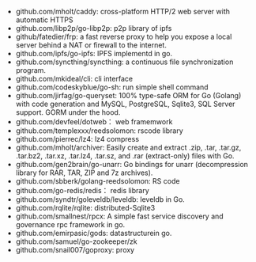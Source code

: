 - github.com/mholt/caddy: cross-platform HTTP/2 web server with automatic HTTPS
- github.com/libp2p/go-libp2p: p2p library of ipfs
- github/fatedier/frp: a fast reverse proxy to help you expose a local server behind a NAT or firewall to the internet. 
- github.com/ipfs/go-ipfs: IPFS implementd in go.
- github.com/syncthing/syncthing: a continuous file synchronization program. 
- github.com/mkideal/cli: cli interface
- github.com/codeskyblue/go-sh: run simple shell command
- github.com/jirfag/go-queryset: 100% type-safe ORM for Go (Golang) with code generation and MySQL, PostgreSQL, Sqlite3, SQL Server support. GORM under the hood.
- github.com/devfeel/dotweb： web framemwork
- github.com/templexxx/reedsolomon: rscode library
- github.com/pierrec/lz4: lz4 compress 
- github.com/mholt/archiver: Easily create and extract .zip, .tar, .tar.gz, .tar.bz2, .tar.xz, .tar.lz4, .tar.sz, and .rar (extract-only) files with Go.
- github.com/gen2brain/go-unarr: Go bindings for unarr (decompression library for RAR, TAR, ZIP and 7z archives).
- github.com/sbberk/golang-reedsolomon: RS code
- github.com/go-redis/redis： redis library
- github.com/syndtr/goleveldb/leveldb: leveldb in Go.
- github.com/rqlite/rqlite: distributed-Sqlite3
- github.com/smallnest/rpcx: A simple fast service discovery and governance rpc framework in go.
- github.com/emirpasic/gods: datastructurein go.
- github.com/samuel/go-zookeeper/zk
- github.com/snail007/goproxy: proxy
